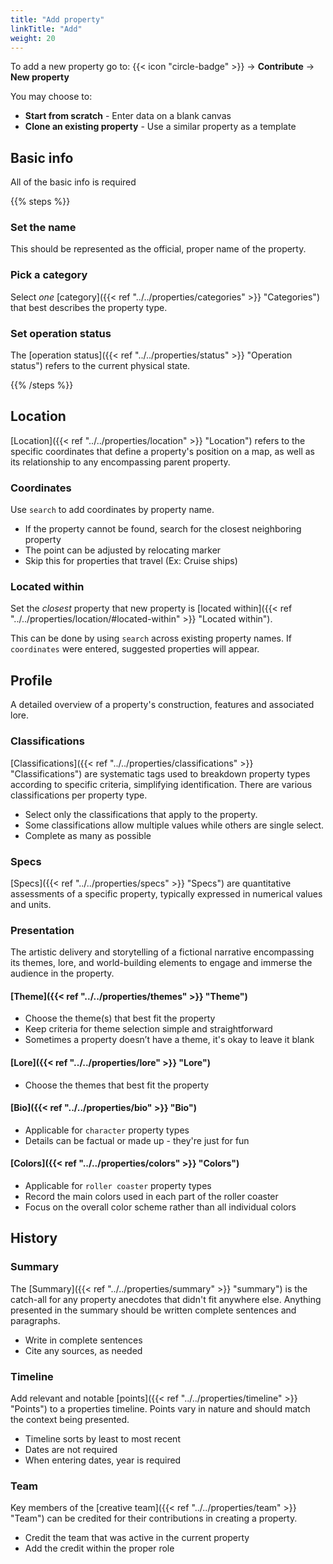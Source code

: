 ```yaml
---
title: "Add property"
linkTitle: "Add"
weight: 20
---
```


To add a new property go to:
{{< icon "circle-badge" >}} &rarr; **Contribute** &rarr; **New property**

You may choose to:
* **Start from scratch** - Enter data on a blank canvas
* **Clone an existing property** - Use a similar property as a template

## Basic info

All of the basic info is required

{{% steps %}}

### Set the name

This should be represented as the official, proper name of the property.


### Pick a category

Select _one_ [category]({{< ref "../../properties/categories" >}} "Categories") that best describes the property type.

### Set operation status

The [operation status]({{< ref "../../properties/status" >}} "Operation status") refers to the current physical state.

{{% /steps %}}


## Location
[Location]({{< ref "../../properties/location" >}} "Location") refers to the specific coordinates that define a property's position on a map, as well as its relationship to any encompassing parent property.

### Coordinates
Use `search` to add coordinates by property name. 

* If the property cannot be found, search for the closest neighboring property
* The point can be adjusted by relocating marker
* Skip this for properties that travel (Ex: Cruise ships)

### Located within
Set the _closest_ property that new property is [located within]({{< ref "../../properties/location/#located-within" >}} "Located within"). 

This can be done by using `search` across existing property names. If `coordinates` were entered, suggested properties will appear.


## Profile
A detailed overview of a property's construction, features and associated lore.

### Classifications
[Classifications]({{< ref "../../properties/classifications" >}} "Classifications") are systematic tags used to breakdown property types according to specific criteria, simplifying identification. There are various classifications per property type.

* Select only the classifications that apply to the property. 
* Some classifications allow multiple values while others are single select.
* Complete as many as possible

### Specs
[Specs]({{< ref "../../properties/specs" >}} "Specs") are quantitative assessments of a specific property, typically expressed in numerical values and units.

### Presentation
The artistic delivery and storytelling of a fictional narrative encompassing its themes, lore, and world-building elements to engage and immerse the audience in the property.

#### [Theme]({{< ref "../../properties/themes" >}} "Theme")
* Choose the theme(s) that best fit the property
* Keep criteria for theme selection simple and straightforward
* Sometimes a property doesn’t have a theme, it's okay to leave it blank

#### [Lore]({{< ref "../../properties/lore" >}} "Lore")
* Choose the themes that best fit the property

#### [Bio]({{< ref "../../properties/bio" >}} "Bio")
* Applicable for `character` property types
* Details can be factual or made up - they're just for fun

#### [Colors]({{< ref "../../properties/colors" >}} "Colors")
* Applicable for `roller coaster` property types
* Record the main colors used in each part of the roller coaster
* Focus on the overall color scheme rather than all individual colors


## History

### Summary
The [Summary]({{< ref "../../properties/summary" >}} "summary") is the catch-all for any property anecdotes that didn't fit anywhere else. Anything presented in the summary should be written complete sentences and paragraphs.

* Write in complete sentences
* Cite any sources, as needed

### Timeline
Add relevant and notable [points]({{< ref "../../properties/timeline" >}} "Points")  to a properties timeline. Points vary in nature and should match the context being presented.

* Timeline sorts by least to most recent
* Dates are not required
* When entering dates, year is required

### Team
Key members of the [creative team]({{< ref "../../properties/team" >}} "Team") can be credited for their contributions in creating a property.

* Credit the team that was active in the current property
* Add the credit within the proper role